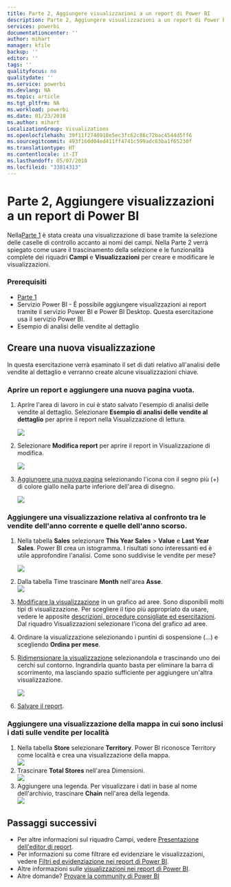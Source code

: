 ```yaml
---
title: Parte 2, Aggiungere visualizzazioni a un report di Power BI
description: Parte 2, Aggiungere visualizzazioni a un report di Power BI
services: powerbi
documentationcenter: ''
author: mihart
manager: kfile
backup: ''
editor: ''
tags: ''
qualityfocus: no
qualitydate: ''
ms.service: powerbi
ms.devlang: NA
ms.topic: article
ms.tgt_pltfrm: NA
ms.workload: powerbi
ms.date: 01/23/2018
ms.author: mihart
LocalizationGroup: Visualizations
ms.openlocfilehash: 39f11f2740918e5ec3fc62c86c72bac4544d5ff6
ms.sourcegitcommit: 493f160d04ed411ff4741c599adc63ba1f65230f
ms.translationtype: HT
ms.contentlocale: it-IT
ms.lasthandoff: 05/07/2018
ms.locfileid: "33814313"
---
```

# <a name="part-2-add-visualizations-to-a-power-bi-report"></a>Parte 2, Aggiungere visualizzazioni a un report di Power BI
Nella[Parte 1](power-bi-report-add-visualizations-ii.md) è stata creata una visualizzazione di base tramite la selezione delle caselle di controllo accanto ai nomi dei campi.  Nella Parte 2 verrà spiegato come usare il trascinamento della selezione e le funzionalità complete dei riquadri **Campi** e **Visualizzazioni** per creare e modificare le visualizzazioni.

### <a name="prerequisites"></a>Prerequisiti
- [Parte 1](power-bi-report-add-visualizations-ii.md)
- Servizio Power BI - È possibile aggiungere visualizzazioni ai report tramite il servizio Power BI e Power BI Desktop. Questa esercitazione usa il servizio Power BI. 
- Esempio di analisi delle vendite al dettaglio

## <a name="create-a-new-visualization"></a>Creare una nuova visualizzazione
In questa esercitazione verrà esaminato il set di dati relativo all'analisi delle vendite al dettaglio e verranno create alcune visualizzazioni chiave.

### <a name="open-a-report-and-add-a-new-blank-page"></a>Aprire un report e aggiungere una nuova pagina vuota.
1. Aprire l'area di lavoro in cui è stato salvato l'esempio di analisi delle vendite al dettaglio. Selezionare **Esempio di analisi delle vendite al dettaglio** per aprire il report nella Visualizzazione di lettura.
   
   ![](media/power-bi-report-add-visualizations-ii/power-bi-open-report.png)
2. Selezionare **Modifica report** per aprire il report in Visualizzazione di modifica.
   
   ![](media/power-bi-report-add-visualizations-ii/editreport1.png)
3. [Aggiungere una nuova pagina](power-bi-report-add-page.md) selezionando l'icona con il segno più (+) di colore giallo nella parte inferiore dell'area di disegno.
   
   ![](media/power-bi-report-add-visualizations-ii/pbi_addreportpage.png)

### <a name="add-a-visualization-that-looks-at-this-years-sales-compared-to-last-year"></a>Aggiungere una visualizzazione relativa al confronto tra le vendite dell'anno corrente e quelle dell'anno scorso.
1. Nella tabella **Sales** selezionare **This Year Sales** > **Value** e **Last Year Sales**. Power BI crea un istogramma.  I risultati sono interessanti ed è utile approfondire l'analisi. Come sono suddivise le vendite per mese?  
   
   ![](media/power-bi-report-add-visualizations-ii/pbi_part2_4bnew.png)
2. Dalla tabella Time trascinare **Month** nell'area **Asse**.  
   ![](media/power-bi-report-add-visualizations-ii/pbi_part2_5newnew.png)
3. [Modificare la visualizzazione](power-bi-report-change-visualization-type.md) in un grafico ad aree.  Sono disponibili molti tipi di visualizzazione. Per scegliere il tipo più appropriato da usare, vedere le apposite [descrizioni, procedure consigliate ed esercitazioni](power-bi-visualization-types-for-reports-and-q-and-a.md). Dal riquadro Visualizzazioni selezionare l'icona del grafico ad aree.
4. Ordinare la visualizzazione selezionando i puntini di sospensione (...) e scegliendo **Ordina per mese**.
5. [Ridimensionare la visualizzazione](power-bi-visualization-move-and-resize.md) selezionandola e trascinando uno dei cerchi sul contorno. Ingrandirla quanto basta per eliminare la barra di scorrimento, ma lasciando spazio sufficiente per aggiungere un'altra visualizzazione.
   
   ![](media/power-bi-report-add-visualizations-ii/pbi_part2_7b.png)
6. [Salvare il report](service-report-save.md).

### <a name="add-a-map-visualization-that-looks-at-sales-by-location"></a>Aggiungere una visualizzazione della mappa in cui sono inclusi i dati sulle vendite per località
1. Nella tabella **Store** selezionare **Territory**. Power BI riconosce Territory come località e crea una visualizzazione della mappa.  
   ![](media/power-bi-report-add-visualizations-ii/pbi_part2_8newnew.png)
2. Trascinare **Total Stores** nell'area Dimensioni.  
   ![](media/power-bi-report-add-visualizations-ii/power-bi-add-visual-to-a-reportnew.png)
3. Aggiungere una legenda.  Per visualizzare i dati in base al nome dell'archivio, trascinare **Chain** nell'area della legenda.  
   ![](media/power-bi-report-add-visualizations-ii/power-bi-add-visual-to-a-report-3new.png)

## <a name="next-steps"></a>Passaggi successivi
* Per altre informazioni sul riquadro Campi, vedere [Presentazione dell'editor di report](service-the-report-editor-take-a-tour.md).   
* Per informazioni su come filtrare ed evidenziare le visualizzazioni, vedere [Filtri ed evidenziazione nei report di Power BI](power-bi-reports-filters-and-highlighting.md).  
* Altre informazioni sulle [visualizzazioni nei report di Power BI](power-bi-report-visualizations.md).  
* Altre domande? [Provare la community di Power BI](http://community.powerbi.com/)

